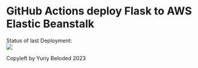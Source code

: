 # GitHub Actions deploy Flask to AWS Elastic Beanstalk



Status of last Deployment:<br>
<img src="https://github.com/Yura-Beloded/myproject/tree/main/.github/workflows/CI-CD-Pipeline-to-AWS-ElasticBeanstalk/badge.svg?branch=main"><br>


Copyleft by Yuriy Beloded 2023
